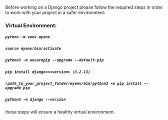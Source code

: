 Before working on a Django project please follow the required steps in order to work with your
project in a safer environment:

### Virtual Environment:

##### `python -m venv myenv`

##### `source myenv/bin/activate`

##### `python3 -m ensurepip --upgrade --default-pip`

##### `pip install django==<version> (3.2.13)`

##### `/path_to_your_project_folder/myenv/bin/python3 -m pip install --upgrade pip`

##### `python3 -m django --version`

these steps will ensure a healthy virtual environment.
